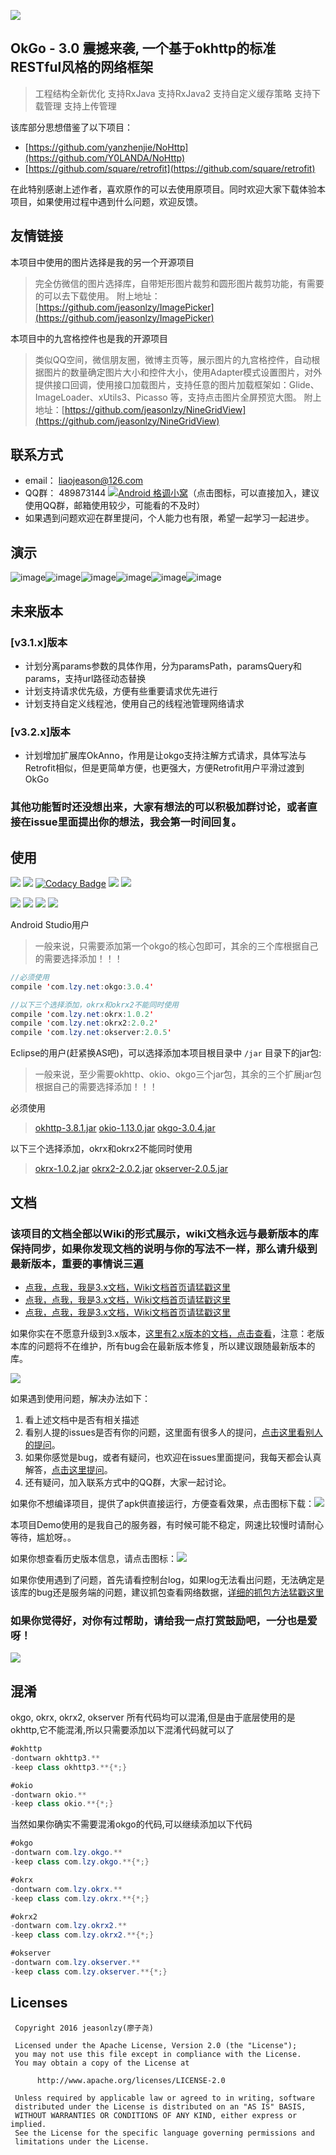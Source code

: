![](http://7xss53.com1.z0.glb.clouddn.com/markdown/aqyyw.jpg)

## OkGo - 3.0 震撼来袭, 一个基于okhttp的标准RESTful风格的网络框架

> 工程结构全新优化
> 支持RxJava
> 支持RxJava2
> 支持自定义缓存策略
> 支持下载管理
> 支持上传管理

该库部分思想借鉴了以下项目：

- [https://github.com/yanzhenjie/NoHttp](https://github.com/Y0LANDA/NoHttp)
- [https://github.com/square/retrofit](https://github.com/square/retrofit)

在此特别感谢上述作者，喜欢原作的可以去使用原项目。同时欢迎大家下载体验本项目，如果使用过程中遇到什么问题，欢迎反馈。

## 友情链接

本项目中使用的图片选择是我的另一个开源项目

> 完全仿微信的图片选择库，自带矩形图片裁剪和圆形图片裁剪功能，有需要的可以去下载使用。
> 附上地址：[https://github.com/jeasonlzy/ImagePicker](https://github.com/jeasonlzy/ImagePicker)

本项目中的九宫格控件也是我的开源项目

> 类似QQ空间，微信朋友圈，微博主页等，展示图片的九宫格控件，自动根据图片的数量确定图片大小和控件大小，使用Adapter模式设置图片，对外提供接口回调，使用接口加载图片，支持任意的图片加载框架如：Glide、ImageLoader、xUtils3、Picasso 等，支持点击图片全屏预览大图。
> 附上地址：[https://github.com/jeasonlzy/NineGridView](https://github.com/jeasonlzy/NineGridView)

## 联系方式

- email： liaojeason@126.com
- QQ群： 489873144 <a target="_blank" href="//shang.qq.com/wpa/qunwpa?idkey=ba5dbb5115a165866ec77d96cb46685d1ad159ab765b796699d6763011ffe151"><img border="0" src="http://pub.idqqimg.com/wpa/images/group.png" alt="Android 格调小窝" title="Android 格调小窝"></a>（点击图标，可以直接加入，建议使用QQ群，邮箱使用较少，可能看的不及时）
- 如果遇到问题欢迎在群里提问，个人能力也有限，希望一起学习一起进步。

## 演示

![image](https://github.com/jeasonlzy/Screenshots/blob/master/okgo/demo13.gif)![image](https://github.com/jeasonlzy/Screenshots/blob/master/okgo/demo8.gif)![image](https://github.com/jeasonlzy/Screenshots/blob/master/okgo/demo11.gif)![image](https://github.com/jeasonlzy/Screenshots/blob/master/okgo/demo9.gif)![image](https://github.com/jeasonlzy/Screenshots/blob/master/okgo/demo10.gif)![image](https://github.com/jeasonlzy/Screenshots/blob/master/okgo/demo12.gif)

## 未来版本

### [v3.1.x]版本

- 计划分离params参数的具体作用，分为paramsPath，paramsQuery和params，支持url路径动态替换
- 计划支持请求优先级，方便有些重要请求优先进行
- 计划支持自定义线程池，使用自己的线程池管理网络请求

### [v3.2.x]版本

- 计划增加扩展库OkAnno，作用是让okgo支持注解方式请求，具体写法与Retrofit相似，但是更简单方便，也更强大，方便Retrofit用户平滑过渡到OkGo

### 其他功能暂时还没想出来，大家有想法的可以积极加群讨论，或者直接在issue里面提出你的想法，我会第一时间回复。

## 使用

[![](https://img.shields.io/badge/API-14%2B-brightgreen.svg?style=flat)](https://android-arsenal.com/api?level=14) [![](https://img.shields.io/badge/platform-android-brightgreen.svg)](https://developer.android.com/index.html) [![Codacy Badge](https://api.codacy.com/project/badge/Grade/5b244560c35c445cbb00b9500b0c5d2a)](https://www.codacy.com/app/jeasonlzy/okhttp-OkGo?utm_source=github.com&utm_medium=referral&utm_content=jeasonlzy/okhttp-OkGo&utm_campaign=Badge_Grade) [![](https://img.shields.io/hexpm/l/plug.svg)](https://github.com/jeasonlzy/okhttp-OkGo/blob/master/LICENSE) [![](https://img.shields.io/badge/%E4%BD%9C%E8%80%85-jeasonlzy-orange.svg)](https://github.com/jeasonlzy)

[![](https://img.shields.io/badge/OkGo-v3.0.4-brightgreen.svg)](https://github.com/jeasonlzy/okhttp-OkGo) [![](https://img.shields.io/badge/OkRx-v1.0.2-brightgreen.svg)](https://github.com/jeasonlzy/okhttp-OkGo) [![](https://img.shields.io/badge/OkRx2-v2.0.2-brightgreen.svg)](https://github.com/jeasonlzy/okhttp-OkGo) [![](https://img.shields.io/badge/OkServer-v2.0.5-brightgreen.svg)](https://github.com/jeasonlzy/okhttp-OkGo)

Android Studio用户

> 一般来说，只需要添加第一个okgo的核心包即可，其余的三个库根据自己的需要选择添加！！！

```java
//必须使用
compile 'com.lzy.net:okgo:3.0.4'

//以下三个选择添加，okrx和okrx2不能同时使用
compile 'com.lzy.net:okrx:1.0.2'
compile 'com.lzy.net:okrx2:2.0.2'
compile 'com.lzy.net:okserver:2.0.5'
```

Eclipse的用户(赶紧换AS吧)，可以选择添加本项目根目录中 `/jar` 目录下的jar包:

> 一般来说，至少需要okhttp、okio、okgo三个jar包，其余的三个扩展jar包根据自己的需要选择添加！！！

必须使用

> [okhttp-3.8.1.jar](https://raw.githubusercontent.com/jeasonlzy/okhttp-OkGo/master/jar/okhttp-3.8.1.jar)
> [okio-1.13.0.jar](https://raw.githubusercontent.com/jeasonlzy/okhttp-OkGo/master/jar/okio-1.13.0.jar)
> [okgo-3.0.4.jar](https://raw.githubusercontent.com/jeasonlzy/okhttp-OkGo/master/jar/okgo-3.0.4.jar)

以下三个选择添加，okrx和okrx2不能同时使用

> [okrx-1.0.2.jar](https://raw.githubusercontent.com/jeasonlzy/okhttp-OkGo/master/jar/okrx-1.0.2.jar)
> [okrx2-2.0.2.jar](https://raw.githubusercontent.com/jeasonlzy/okhttp-OkGo/master/jar/okrx2-2.0.2.jar)
> [okserver-2.0.5.jar](https://raw.githubusercontent.com/jeasonlzy/okhttp-OkGo/master/jar/okserver-2.0.5.jar)

## 文档

### 该项目的文档全部以Wiki的形式展示，wiki文档永远与最新版本的库保持同步，如果你发现文档的说明与你的写法不一样，那么请升级到最新版本，重要的事情说三遍

- [点我，点我，我是3.x文档，Wiki文档首页请猛戳这里](https://github.com/jeasonlzy/okhttp-OkGo/wiki)
- [点我，点我，我是3.x文档，Wiki文档首页请猛戳这里](https://github.com/jeasonlzy/okhttp-OkGo/wiki)
- [点我，点我，我是3.x文档，Wiki文档首页请猛戳这里](https://github.com/jeasonlzy/okhttp-OkGo/wiki)

如果你实在不愿意升级到3.x版本，[这里有2.x版本的文档，点击查看](https://github.com/jeasonlzy/okhttp-OkGo/tree/v2.1.4)，注意：老版本库的问题将不在维护，所有bug会在最新版本修复，所以建议跟随最新版本的库。

[![](http://7xss53.com1.z0.glb.clouddn.com/markdown/w0ujl.jpg)](https://github.com/jeasonlzy/okhttp-OkGo/wiki)

如果遇到使用问题，解决办法如下：

1. 看上述文档中是否有相关描述
2. 看别人提的issues是否有你的问题，这里面有很多人的提问，[点击这里看别人的提问](https://github.com/jeasonlzy/okhttp-OkGo/issues?q=is%3Aissue+is%3Aclosed)。
3. 如果你感觉是bug，或者有疑问，也欢迎在issues里面提问，我每天都会认真解答，[点击这里提问](https://github.com/jeasonlzy/okhttp-OkGo/issues)。
4. 还有疑问，加入联系方式中的QQ群，大家一起讨论。

如果你不想编译项目，提供了apk供直接运行，方便查看效果，点击图标下载：[![](https://img.shields.io/badge/downloads-okgo__v3.0.4.apk-blue.svg)](http://7xss53.com1.z0.glb.clouddn.com/file/okgo_v3.0.4.apk)

本项目Demo使用的是我自己的服务器，有时候可能不稳定，网速比较慢时请耐心等待，尴尬呀。。

如果你想查看历史版本信息，请点击图标：[![](https://img.shields.io/badge/release-tags-ff69b4.svg)](https://github.com/jeasonlzy/okhttp-OkGo/releases)

如果你使用遇到了问题，首先请看控制台log，如果log无法看出问题，无法确定是该库的bug还是服务端的问题，建议抓包查看网络数据，[详细的抓包方法猛戳这里](https://github.com/jeasonlzy/okhttp-OkGo/wiki#网络抓包)

### 如果你觉得好，对你有过帮助，请给我一点打赏鼓励吧，一分也是爱呀！

![](https://ws2.sinaimg.cn/large/006tNbRwly1fgidan2gc9j30jg0a2wg6.jpg)

## 混淆

okgo, okrx, okrx2, okserver 所有代码均可以混淆,但是由于底层使用的是 okhttp,它不能混淆,所以只需要添加以下混淆代码就可以了

```java
#okhttp
-dontwarn okhttp3.**
-keep class okhttp3.**{*;}

#okio
-dontwarn okio.**
-keep class okio.**{*;}
```

当然如果你确实不需要混淆okgo的代码,可以继续添加以下代码

```java
#okgo
-dontwarn com.lzy.okgo.**
-keep class com.lzy.okgo.**{*;}

#okrx
-dontwarn com.lzy.okrx.**
-keep class com.lzy.okrx.**{*;}

#okrx2
-dontwarn com.lzy.okrx2.**
-keep class com.lzy.okrx2.**{*;}

#okserver
-dontwarn com.lzy.okserver.**
-keep class com.lzy.okserver.**{*;}
```

## Licenses

```
 Copyright 2016 jeasonlzy(廖子尧)

 Licensed under the Apache License, Version 2.0 (the "License");
 you may not use this file except in compliance with the License.
 You may obtain a copy of the License at

      http://www.apache.org/licenses/LICENSE-2.0

 Unless required by applicable law or agreed to in writing, software
 distributed under the License is distributed on an "AS IS" BASIS,
 WITHOUT WARRANTIES OR CONDITIONS OF ANY KIND, either express or implied.
 See the License for the specific language governing permissions and
 limitations under the License.
```
